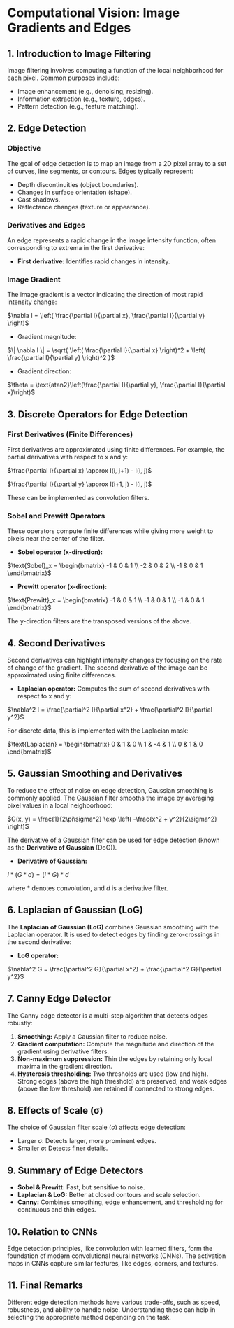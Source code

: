 # Computational Vision: Image Gradients and Edges

## 1. Introduction to Image Filtering

Image filtering involves computing a function of the local neighborhood for each pixel. Common purposes include:
- Image enhancement (e.g., denoising, resizing).
- Information extraction (e.g., texture, edges).
- Pattern detection (e.g., feature matching).

## 2. Edge Detection

### Objective
The goal of edge detection is to map an image from a 2D pixel array to a set of curves, line segments, or contours. Edges typically represent:
- Depth discontinuities (object boundaries).
- Changes in surface orientation (shape).
- Cast shadows.
- Reflectance changes (texture or appearance).

### Derivatives and Edges
An edge represents a rapid change in the image intensity function, often corresponding to extrema in the first derivative:
- **First derivative:** Identifies rapid changes in intensity.
  
### Image Gradient
The image gradient is a vector indicating the direction of most rapid intensity change:

$\nabla I = \left( \frac{\partial I}{\partial x}, \frac{\partial I}{\partial y} \right)$

- Gradient magnitude: 

$\| \nabla I \| = \sqrt{ \left( \frac{\partial I}{\partial x} \right)^2 + \left( \frac{\partial I}{\partial y} \right)^2 }$

- Gradient direction:

$\theta = \text{atan2}\left(\frac{\partial I}{\partial y}, \frac{\partial I}{\partial x}\right)$

## 3. Discrete Operators for Edge Detection

### First Derivatives (Finite Differences)
First derivatives are approximated using finite differences. For example, the partial derivatives with respect to x and y:

$\frac{\partial I}{\partial x} \approx I(i, j+1) - I(i, j)$

$\frac{\partial I}{\partial y} \approx I(i+1, j) - I(i, j)$

These can be implemented as convolution filters.

### Sobel and Prewitt Operators
These operators compute finite differences while giving more weight to pixels near the center of the filter. 
- **Sobel operator (x-direction):**

$\text{Sobel}_x = \begin{bmatrix} -1 & 0 & 1 \\ -2 & 0 & 2 \\ -1 & 0 & 1 \end{bmatrix}$

- **Prewitt operator (x-direction):**

$\text{Prewitt}_x = \begin{bmatrix} -1 & 0 & 1 \\ -1 & 0 & 1 \\ -1 & 0 & 1 \end{bmatrix}$

The y-direction filters are the transposed versions of the above.

## 4. Second Derivatives

Second derivatives can highlight intensity changes by focusing on the rate of change of the gradient. The second derivative of the image can be approximated using finite differences.

- **Laplacian operator:** Computes the sum of second derivatives with respect to x and y:

$\nabla^2 I = \frac{\partial^2 I}{\partial x^2} + \frac{\partial^2 I}{\partial y^2}$

For discrete data, this is implemented with the Laplacian mask:

$\text{Laplacian} = \begin{bmatrix} 0 & 1 & 0 \\ 1 & -4 & 1 \\ 0 & 1 & 0 \end{bmatrix}$

## 5. Gaussian Smoothing and Derivatives

To reduce the effect of noise on edge detection, Gaussian smoothing is commonly applied. The Gaussian filter smooths the image by averaging pixel values in a local neighborhood:

$G(x, y) = \frac{1}{2\pi\sigma^2} \exp \left( -\frac{x^2 + y^2}{2\sigma^2} \right)$

The derivative of a Gaussian filter can be used for edge detection (known as the **Derivative of Gaussian** (DoG)).

- **Derivative of Gaussian:**

$I \ast (G \ast d) = (I \ast G) \ast d$

where $\ast$ denotes convolution, and $d$ is a derivative filter.

## 6. Laplacian of Gaussian (LoG)

The **Laplacian of Gaussian (LoG)** combines Gaussian smoothing with the Laplacian operator. It is used to detect edges by finding zero-crossings in the second derivative:
- **LoG operator:**

$\nabla^2 G = \frac{\partial^2 G}{\partial x^2} + \frac{\partial^2 G}{\partial y^2}$

## 7. Canny Edge Detector

The Canny edge detector is a multi-step algorithm that detects edges robustly:
1. **Smoothing:** Apply a Gaussian filter to reduce noise.
2. **Gradient computation:** Compute the magnitude and direction of the gradient using derivative filters.
3. **Non-maximum suppression:** Thin the edges by retaining only local maxima in the gradient direction.
4. **Hysteresis thresholding:** Two thresholds are used (low and high). Strong edges (above the high threshold) are preserved, and weak edges (above the low threshold) are retained if connected to strong edges.

## 8. Effects of Scale (σ)

The choice of Gaussian filter scale ($\sigma$) affects edge detection:
- Larger $\sigma$: Detects larger, more prominent edges.
- Smaller $\sigma$: Detects finer details.

## 9. Summary of Edge Detectors

- **Sobel & Prewitt:** Fast, but sensitive to noise.
- **Laplacian & LoG:** Better at closed contours and scale selection.
- **Canny:** Combines smoothing, edge enhancement, and thresholding for continuous and thin edges.

## 10. Relation to CNNs

Edge detection principles, like convolution with learned filters, form the foundation of modern convolutional neural networks (CNNs). The activation maps in CNNs capture similar features, like edges, corners, and textures.

## 11. Final Remarks

Different edge detection methods have various trade-offs, such as speed, robustness, and ability to handle noise. Understanding these can help in selecting the appropriate method depending on the task.
